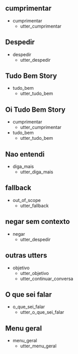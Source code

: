 ## cumprimentar
* cumprimentar
    - utter_cumprimentar

## Despedir
* despedir
    - utter_despedir

## Tudo Bem Story
* tudo_bem
    - utter_tudo_bem

## Oi Tudo Bem Story 
* cumprimentar
    - utter_cumprimentar
* tudo_bem
    - utter_tudo_bem

## Nao entendi
* diga_mais
    - utter_diga_mais  

## fallback
* out_of_scope
    - utter_fallback

## negar sem contexto
* negar
    - utter_despedir

## outras utters
* objetivo
    - utter_objetivo
    - utter_continuar_conversa

## O que sei falar
* o_que_sei_falar
    - utter_o_que_sei_falar

## Menu geral
* menu_geral
    - utter_menu_geral